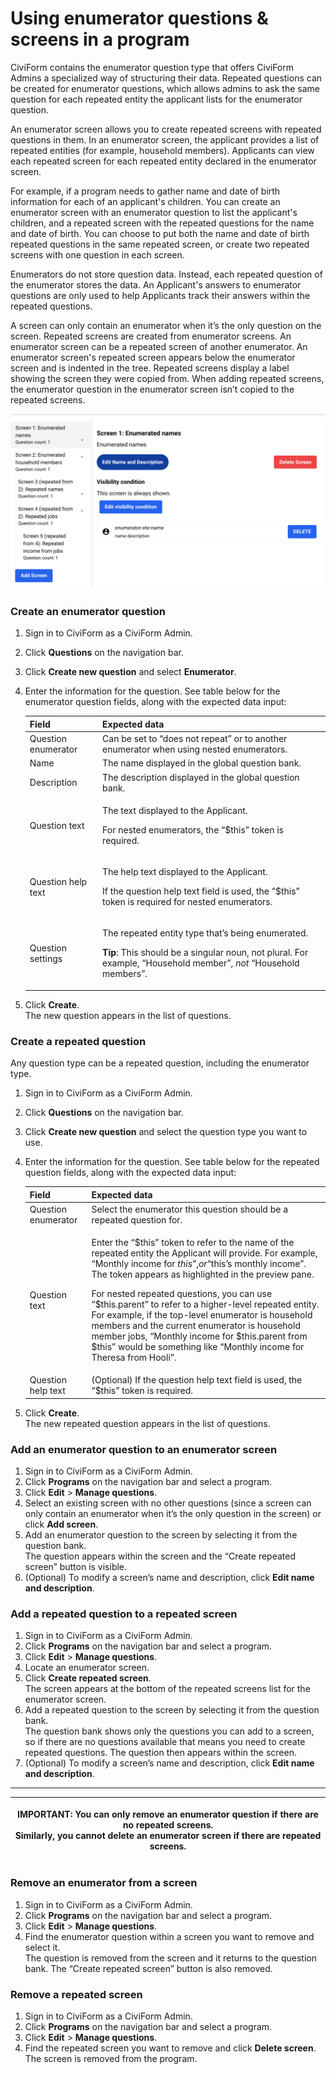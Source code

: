 # Using enumerator questions & screens in a program

CiviForm contains the enumerator question type that offers CiviForm Admins a specialized way of structuring their data. Repeated questions can be created for enumerator questions, which allows admins to ask the same question for each repeated entity the applicant lists for the enumerator question.

An enumerator screen allows you to create repeated screens with repeated questions in them. In an enumerator screen, the applicant provides a list of repeated entities (for example, household members). Applicants can view each repeated screen for each repeated entity declared in the enumerator screen.

For example, if a program needs to gather name and date of birth information for each of an applicant's children. You can create an enumerator screen with an enumerator question to list the applicant's children, and a repeated screen with the repeated questions for the name and date of birth. You can choose to put both the name and date of birth repeated questions in the same repeated screen, or create two repeated screens with one question in each screen.

Enumerators do not store question data. Instead, each repeated question of the enumerator stores the data. An Applicant's answers to enumerator questions are only used to help Applicants track their answers within the repeated questions.

A screen can only contain an enumerator when it’s the only question on the screen. Repeated screens are created from enumerator screens. An enumerator screen can be a repeated screen of another enumerator. An enumerator screen's repeated screen appears below the enumerator screen and is indented in the tree. Repeated screens display a label showing the screen they were copied from. When adding repeated screens, the enumerator question in the enumerator screen isn’t copied to the repeated screens.

![](../../.gitbook/assets/EnumeratorQuestion.png)

### Create an enumerator question

1. Sign in to CiviForm as a CiviForm Admin.
2. Click **Questions** on the navigation bar.
3. Click **Create new question** and select **Enumerator**.
4.  Enter the information for the question. See table below for the enumerator question fields, along with the expected data input:

    | **Field**           | **Expected data**                                                                                                                                                                                   |
    | ------------------- | --------------------------------------------------------------------------------------------------------------------------------------------------------------------------------------------------- |
    | Question enumerator | Can be set to “does not repeat” or to another enumerator when using nested enumerators.                                                                                                             |
    | Name                | The name displayed in the global question bank.                                                                                                                                                     |
    | Description         | The description displayed in the global question bank.                                                                                                                                              |
    | Question text       | <p>The text displayed to the Applicant.</p><p>For nested enumerators, the “$this” token is required.</p>                                                                                            |
    | Question help text  | <p>The help text displayed to the Applicant.</p><p>If the question help text field is used, the “$this” token is required for nested enumerators.</p>                                               |
    | Question settings   | <p>The repeated entity type that’s being enumerated.</p><p><strong>Tip</strong>: This should be a singular noun, not plural. For example, “Household member”, <em>not</em> “Household members”.</p> |
5. Click **Create**.\
   The new question appears in the list of questions.

### Create a repeated question

Any question type can be a repeated question, including the enumerator type.

1. Sign in to CiviForm as a CiviForm Admin.
2. Click **Questions** on the navigation bar.
3. Click **Create new question** and select the question type you want to use.
4.  Enter the information for the question. See table below for the repeated question fields, along with the expected data input:

    | **Field**           | **Expected data**                                                                                                                                                                                                                                                                                                                                                                                                                                                                                                                                                               |
    | ------------------- | ------------------------------------------------------------------------------------------------------------------------------------------------------------------------------------------------------------------------------------------------------------------------------------------------------------------------------------------------------------------------------------------------------------------------------------------------------------------------------------------------------------------------------------------------------------------------------- |
    | Question enumerator | Select the enumerator this question should be a repeated question for.                                                                                                                                                                                                                                                                                                                                                                                                                                                                                                          |
    | Question text       | <p>Enter the “$this” token to refer to the name of the repeated entity the Applicant will provide. For example, “Monthly income for $this”, or “$this’s monthly income”. The token appears as highlighted in the preview pane.</p><p>For nested repeated questions, you can use “$this.parent” to refer to a higher-level repeated entity. For example, if the top-level enumerator is household members and the current enumerator is household member jobs, “Monthly income for $this.parent from $this” would be something like “Monthly income for Theresa from Hooli”.</p> |
    | Question help text  | (Optional) If the question help text field is used, the “$this” token is required.                                                                                                                                                                                                                                                                                                                                                                                                                                                                                              |
5. Click **Create**.\
   The new repeated question appears in the list of questions.

### Add an enumerator question to an enumerator screen

1. Sign in to CiviForm as a CiviForm Admin.
2. Click **Programs** on the navigation bar and select a program.
3. Click **Edit** > **Manage questions**.
4. Select an existing screen with no other questions (since a screen can only contain an enumerator when it’s the only question in the screen) or click **Add screen**.
5. Add an enumerator question to the screen by selecting it from the question bank.\
   The question appears within the screen and the “Create repeated screen” button is visible.
6. (Optional) To modify a screen’s name and description, click **Edit name and description**.

### Add a repeated question to a repeated screen

1. Sign in to CiviForm as a CiviForm Admin.
2. Click **Programs** on the navigation bar and select a program.
3. Click **Edit** > **Manage questions**.
4. Locate an enumerator screen.
5. Click **Create repeated screen**.\
   The screen appears at the bottom of the repeated screens list for the enumerator screen.
6. Add a repeated question to the screen by selecting it from the question bank.\
   The question bank shows only the questions you can add to a screen, so if there are no questions available that means you need to create repeated questions. The question then appears within the screen.
7. (Optional) To modify a screen’s name and description, click **Edit name and description**.

***

| <p>IMPORTANT: You can only remove an enumerator question if there are no repeated screens.<br>Similarly, you cannot delete an enumerator screen if there are repeated screens.</p> |
| ---------------------------------------------------------------------------------------------------------------------------------------------------------------------------------- |

### Remove an enumerator from a screen

1. Sign in to CiviForm as a CiviForm Admin.
2. Click **Programs** on the navigation bar and select a program.
3. Click **Edit** > **Manage questions**.
4. Find the enumerator question within a screen you want to remove and select it.\
   The question is removed from the screen and it returns to the question bank. The “Create repeated screen” button is also removed.

### Remove a repeated screen

1. Sign in to CiviForm as a CiviForm Admin.
2. Click **Programs** on the navigation bar and select a program.
3. Click **Edit** > **Manage questions**.
4. Find the repeated screen you want to remove and click **Delete screen**.\
   The screen is removed from the program.

